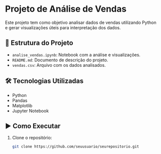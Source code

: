 
# Projeto de Análise de Vendas

Este projeto tem como objetivo analisar dados de vendas utilizando Python e gerar visualizações úteis para interpretação dos dados.

## 📁 Estrutura do Projeto

- `analise_vendas.ipynb`: Notebook com a análise e visualizações.
- `README.md`: Documento de descrição do projeto.
- `vendas.csv`: Arquivo com os dados analisados.

## 🛠 Tecnologias Utilizadas

- Python
- Pandas
- Matplotlib
- Jupyter Notebook

## ▶️ Como Executar

1. Clone o repositório:
   ```bash
   git clone https://github.com/seuusuario/seurepositorio.git
